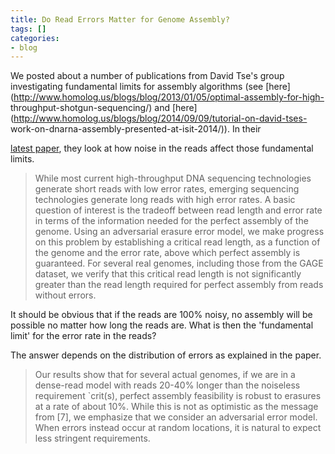 ```yaml
---
title: Do Read Errors Matter for Genome Assembly?
tags: []
categories:
- blog
---
```

We posted about a number of publications from David Tse's group investigating
fundamental limits for assembly algorithms (see
[here](http://www.homolog.us/blogs/blog/2013/01/05/optimal-assembly-for-high-
throughput-shotgun-sequencing/) and
[here](http://www.homolog.us/blogs/blog/2014/09/09/tutorial-on-david-tses-
work-on-dnarna-assembly-presented-at-isit-2014/)). In their
<!--more-->

[latest paper](http://biorxiv.org/content/early/2015/01/26/014399), they look
at how noise in the reads affect those fundamental limits.

> While most current high-throughput DNA sequencing technologies generate
short reads with low error rates, emerging sequencing technologies generate
long reads with high error rates. A basic question of interest is the tradeoff
between read length and error rate in terms of the information needed for the
perfect assembly of the genome. Using an adversarial erasure error model, we
make progress on this problem by establishing a critical read length, as a
function of the genome and the error rate, above which perfect assembly is
guaranteed. For several real genomes, including those from the GAGE dataset,
we verify that this critical read length is not significantly greater than the
read length required for perfect assembly from reads without errors.

It should be obvious that if the reads are 100% noisy, no assembly will be
possible no matter how long the reads are. What is then the 'fundamental
limit' for the error rate in the reads?

The answer depends on the distribution of errors as explained in the paper.

> Our results show that for several actual genomes, if we are in a dense-read
model with reads 20-40% longer than the noiseless requirement `crit(s),
perfect assembly feasibility is robust to erasures at a rate of about 10%.
While this is not as optimistic as the message from [7], we emphasize that we
consider an adversarial error model. When errors instead occur at random
locations, it is natural to expect less stringent requirements.

